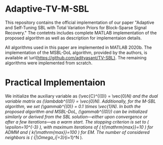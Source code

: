 # Adaptive-TV-M-SBL
This repository contains the official implementation of our paper "Adaptive and Self-Tuning SBL with Total Variation Priors for Block-Sparse Signal Recovery."
The contetnts includes complete MATLAB implementation of the proposed algorithm
as well as description for implementaion details.

All algorithms used in this paper are implemented in MATLAB 2020b. The implementation of the MSBL-DoL algorithm, provided by the authors, is available at \url{https://github.com/adityasant/TV-SBL}. The remaining algorithms were implemented from scratch.   
# Practical Implementaion 

We initialize the auxiliary variable as \(\vec{C}^{(0)} = \vec{0}_N\) and the dual variable matrix as \(\lambdab^{(0)} = \vec{0}_N\). Additionally, for the M-SBL algorithm, we set \(\gammab^{(0)} = 0.1 \times \vec{1}_N\). In both the proposed algorithm and MSBL-DoL, \(\gammab^{(0)}\) can be initialized similarly or derived from the SBL solution—either upon convergence or after a few iterations—as a warm start.  The stopping criterion is set to \( \epsilon=10^{-3} \), with maximum iterations of \( t_{\mathrm{max}}=10 \) for ADMM and \( k_{\mathrm{max}}=100 \) for EM. The number of considered neighbors is \( \{|\Omega_i|=3\}_{i=1}^N \). 
